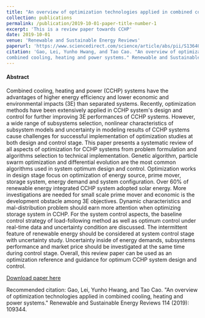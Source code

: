```yaml
---
title: "An overview of optimization technologies applied in combined cooling, heating and power systems"
collection: publications
permalink: /publication/2019-10-01-paper-title-number-1
excerpt: 'This is a review paper towards CCHP'
date: 2019-10-01
venue: 'Renewable and Sustainable Energy Reviews'
paperurl: 'https://www.sciencedirect.com/science/article/abs/pii/S1364032119305520'
citation: 'Gao, Lei, Yunho Hwang, and Tao Cao. "An overview of optimization technologies applied in 
combined cooling, heating and power systems." Renewable and Sustainable Energy Reviews 114 (2019): 109344'
---
```

#### Abstract
Combined cooling, heating and power (CCHP) systems have the advantages of higher energy efficiency and lower economic 
and environmental impacts (3E) than separated systems. Recently, optimization methods have been extensively applied in 
CCHP system's design and control for further improving 3E performances of CCHP systems. 
However, a wide range of subsystems selection, nonlinear characteristics of subsystem models and uncertainty in 
modeling results of CCHP systems cause challenges for successful implementation of optimization studies 
at both design and control stage. This paper presents a systematic review of all aspects of optimization 
for CCHP systems from problem formulation and algorithms selection to technical implementation. Genetic algorithm, 
particle swarm optimization and differential evolution are the most common algorithms used in system optimum design 
and control. Optimization works in design stage focus on optimization of energy source, prime mover, storage system, 
energy demand and system configuration. Over 60% of renewable energy integrated CCHP system adopted solar energy. 
More investigations are needed for small scale prime mover and economic is the development obstacle among 3E objectives. 
Dynamic characteristics and mal-distribution problem should earn more attention when optimizing storage system in CCHP. 
For the system control aspects, the baseline control strategy of load-following method as well as optimum control 
under real-time data and uncertainty condition are discussed. The intermittent feature of renewable energy should be 
considered at system control stage with uncertainty study. Uncertainty inside of energy demands, subsystems performance 
and market price should be investigated at the same time during control stage. Overall, this review paper can be used as 
an optimization reference and guidance for optimum CCHP system design and control.

[Download paper here](https://www.sciencedirect.com/science/article/abs/pii/S1364032119305520)

Recommended citation: Gao, Lei, Yunho Hwang, and Tao Cao. "An overview of optimization technologies applied in 
combined cooling, heating and power systems." Renewable and Sustainable Energy Reviews 114 (2019): 109344.